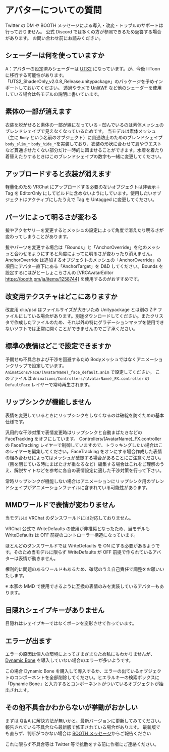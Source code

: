 # アバターについての質問

Twitter の DM や BOOTH メッセージによる導入・改変・トラブルのサポートは行っておりません。
公式 Discord では多くの方が参照できるため返答する場合があります。
お問い合わせ前にお読みください。

## シェーダーは何を使っていますか

A：アバターの設定済みシェーダーは [UTS2](https://github.com/unity3d-jp/UnityChanToonShaderVer2_Project/releases) になっています。が、今後 lilToon に移行する可能性があります。
「UTS2_ShaderOnly_v2.0.8_Release.unitypackage」のパッケージを予めインポートしておいてください。
透過やラメで [UnlitWF](https://github.com/whiteflare/Unlit_WF_ShaderSuite) など他のシェーダーを使用している場合は各モデルの説明に書いています。

## 素体の一部が消えます

衣装を脱がせると素体の一部が線になっている・凹んでいるのは素体メッシュのブレンドシェイプで見えなくなっているためです。
当モデルは素体メッシュ（主に `Body` という名前のオブジェクト）に貫通防止のためのブレンドシェイプ`body_slim_*` `body_hide_*`を実装しており、衣装の形状に合わせて肩やウエストなど貫通させたくない部分だけ一時的に凹ませることができます。水着を着たり着替えたりするときはこのブレンドシェイプの数字も一緒に変更してください。

## アップロードすると衣装が消えます

軽量化のため VRChat にアップロードする必要のないオブジェクトは非表示＋Tag を EditorOnly にしてビルドに含めないようにしています。使用したいオブジェクトはアクティブにしたうえで Tag を Untagged に変更してください。

## パーツによって明るさが変わる

髪やアクセサリーを変更するとメッシュの設定によって角度で消えたり明るさが変わってしまうことがあります。

髪やパーツを変更する場合は「Bounds」と「AnchorOverride」を他のメッシュと合わせるようにすると角度によってに明るさが変わったり消えません。AnchorOverride は追加するオブジェクトのメッシュの「AnchorOverride」の項目にアバター直下にある「AnchorTarget」を D&D してください。Bounds を設定するにはがとーしょこらさんの [VRCAvatarEditor https://booth.pm/ja/items/1258744] を使用するのがおすすめです。

## 改変用テクスチャはどこにありますか

改変用 clip/psd はファイルサイズが大きいため Unitypackage とは別の ZIP ファイルにしている場合があります。別途ダウンロードしてください。またクリスタで作成したファイルのため、それ以外の特にグラデーションマップを使用できないソフトでは正常に開くことができませんのでご了承ください。

## 標準の表情はどこで設定できますか

予期せぬ不具合および干渉を回避するため Bodyメッシュではなくアニメーションクリップで設定しています。
`Animations/Face/(AvatarName)_face_default.anim` で設定してください。
このファイルは `Animations/Controllers/(AvatarName)_FX.controller` の `DefaultFace` レイヤーで常時再生されます。

## リップシンクが機能しません

表情を変更しているときにリップシンクをしなくなるのは破綻を防ぐための基本仕様です。

汎用的な干渉対策で表情変更時はリップシンクと自動まばたきなどの FaceTracking をオフにしています。
Controllers/(AvatarName)_FX.controller の FaceTracking レイヤーで制御していますので、トラッキングしたい場合はこのレイヤーを編集してください。FaceTracking をオンにする場合作成した表情の組み合わせによってはメッシュが破綻する場合があることにご注意ください。（目を閉じている時にまばたきが重なるなど）編集する場合はこれをご理解のうえ、解説サイトなどを参考に各自の表情設定に適した干渉対策を行って下さい。

常時リップシンクが機能しない場合はアニメーションにリップシンク用のブレンドシェイプがアニメーションファイルに含まれている可能性があります。

## MMDワールドで表情が変わりません

当モデルは VRChat のダンスワールドには対応しておりません。

VRChat 公式で WriteDefaults の使用が非推奨となったため、当モデルも WriteDefaults は OFF 前提のコントローラー構造になっています。

ほとんどのダンスワールドでは WriteDefaults を ON にする必要があるようです。そのため当モデルに限らず WriteDefaults が OFF 前提で作られているアバターは表情が動きません。

権利的に問題のあるワールドもあるため、確認のうえ自己責任で調整をお願いいたします。

※ 本家の MMD で使用できるように互換の表情のみを実装しているアバターもあります。

## 目隠れシェイプキーがありません

目隠れはシェイプキーではなくボーンを変形させて作っています。

## エラーが出ます

エラーの原因は個人の環境によってさまざまなため私にもわかりませんが、[Dynamic Bone](https://assetstore.unity.com/packages/tools/animation/dynamic-bone-16743?locale=ja-JP) を導入していない場合のエラーが多いようです。

この場合 Dynamic Bone を購入して導入するか、エラーの出ているオブジェクトのコンポーネントを全部削除してください。ヒエラルキーの検索ボックスに「Dynamic Bone」と入力するとコンポーネントがついているオブジェクトが抽出されます。

## その他不具合かわからないが挙動がおかしい

まずは Q＆A に解決方法が無いかと、最新バージョンに更新してみてください。
報告されている不具合なら最新版で修正されている場合があります。
最新版でも直らず、判断がつかない場合は [BOOTH メッセージ](https://mio3works.booth.pm/)からご報告ください

これに限らず不具合等は Twitter 等で拡散をする前に作者にご連絡ください。
